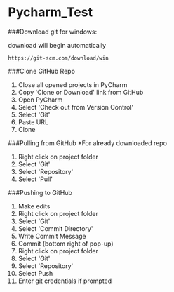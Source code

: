 # Pycharm_Test

###Download git for windows:

download will begin automatically

```
https://git-scm.com/download/win
```
###Clone GitHub Repo
1. Close all opened projects in PyCharm  
2. Copy 'Clone or Download' link from GitHub
3. Open PyCharm
4. Select 'Check out from Version Control'
5. Select 'Git'
6. Paste URL 
7. Clone

###Pulling from GitHub
*For already downloaded repo
1. Right click on project folder
2. Select 'Git'
3. Select 'Repository'
4. Select 'Pull'

###Pushing to GitHub
1. Make edits
2. Right click on project folder
3. Select 'Git'
4. Select 'Commit Directory'
5. Write Commit Message
6. Commit (bottom right of pop-up)
7. Right click on project folder
8. Select 'Git'
9. Select 'Repository'
10. Select Push
11. Enter git credentials if prompted
